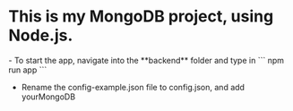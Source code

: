 <h1>This is my MongoDB project, using Node.js.</h1>
- To start the app, navigate into the **backend** folder and type in 
```
npm run app 
```

- Rename the config-example.json file to config.json, and add yourMongoDB